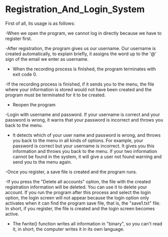 # Registration_And_Login_System

First of all, its usage is as follows:

-When we open the program, we cannot log in directly because we have to register first.


 -After registration, the program gives us our username.
Our username is created automatically, to explain briefly, it assigns the word up to the '@' sign of the email we enter as username.


- When the recording process is finished, the program terminates with exit code 0.


-If the recording process is finished, if it sends you to the menu, the file where your information is stored would not have been created and the program must be terminated for it to be created.


- Reopen the program


-Login with username and password.
If your username is correct and your password is wrong, it warns that your password is incorrect and throws you back to the menu.


- It detects which of your user name and password is wrong, and throws you back to the menu in all kinds of options. For example, your password is correct but your username is incorrect. It gives you this information and throws you back to the menu. If your two information cannot be found in the system, it will give a user not found warning and send you to the menu again.


-Once you register, a save file is created and the program runs.


-If you press the "Delete all accounts" option, the file with the created registration information will be deleted. You can use it to delete your account. If you run the program after this process and select the login option, the login screen will not appear because the login option only activates when it can find the program save file, that is, the "save1.txt" file. In short, if you register, the file is created and the login screen becomes active.


- The fwrite() function writes all information in "binary", so you can't read it, in short, the computer writes it in its own language.

